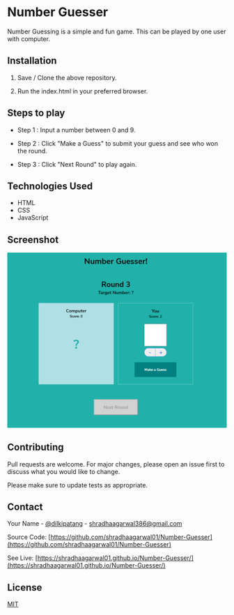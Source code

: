 # Number Guesser

Number Guessing is a simple and fun game. This can be played by one user with computer.


## Installation

1) Save / Clone the above repository.

2) Run the index.html in your preferred browser.


## Steps to play

* Step 1 : Input a number between 0 and 9.

* Step 2 : Click "Make a Guess" to submit your guess and see who won the round.

* Step 3 : Click "Next Round" to play again.

## Technologies Used

* HTML
* CSS 
* JavaScript


## Screenshot

![calculator](https://github.com/shradhaagarwal01/Number-Guesser/blob/master/Game.PNG?raw=true "Simple Calculator")

## Contributing

Pull requests are welcome. For major changes, please open an issue first to discuss what you would like to change.

Please make sure to update tests as appropriate.

## Contact

Your Name - [@dilkipatang](https://twitter.com/dilkipatang) - shradhaagarwal386@gmail.com

Source Code: [https://github.com/shradhaagarwal01/Number-Guesser](https://github.com/shradhaagarwal01/Number-Guesser)

See Live: [https://shradhaagarwal01.github.io/Number-Guesser/](https://shradhaagarwal01.github.io/Number-Guesser/)

## License
[MIT](https://github.com/shradhaagarwal01/Number-Guesser/blob/master/LICENSE)
